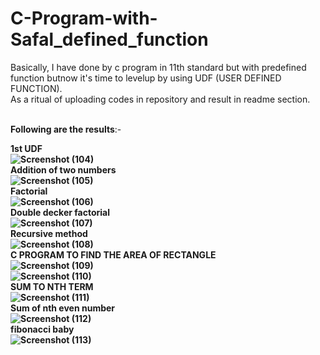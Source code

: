 # C-Program-with-Safal_defined_function
Basically, I have done by c program in 11th standard but with predefined function butnow it's time to levelup by using UDF (USER DEFINED FUNCTION).</br>
As a ritual of uploading codes in repository and result in readme section.</p>
</br><b>Following are the results</b>:-</p>
<b>1st UDF<b>
</br> ![Screenshot (104)](https://user-images.githubusercontent.com/99072350/161548206-32d3322e-2739-40d7-beed-149b3ea0bcc5.png)</br>
<b>Addition of two numbers<b></br>
![Screenshot (105)](https://user-images.githubusercontent.com/99072350/161551742-50f80257-7899-4dd9-9ef6-8b16b1806024.png)
</br>
<b>Factorial</b>
</br>![Screenshot (106)](https://user-images.githubusercontent.com/99072350/161555512-8ba44487-57b2-49d1-b93b-5e01fac2dce4.png)
</br>
<b>Double decker factorial<b></br>
![Screenshot (107)](https://user-images.githubusercontent.com/99072350/161560753-10b6a49f-19ad-41b4-bb31-409f935ee5fe.png)
</br>
<b>Recursive method</b></br>![Screenshot (108)](https://user-images.githubusercontent.com/99072350/161567080-7547af6f-c34b-4db6-96f8-3c7f3ba9bb7e.png)
</br><b>C PROGRAM TO FIND THE AREA OF RECTANGLE<b></br>
![Screenshot (109)](https://user-images.githubusercontent.com/99072350/161569572-d5720ec8-65ec-4363-b710-7fe8a43bd791.png)</br>
![Screenshot (110)](https://user-images.githubusercontent.com/99072350/161569589-86fa4c2f-4348-4e9a-9a6d-f553d679d9d8.png)</br>
<b>SUM TO NTH TERM</b></br>![Screenshot (111)](https://user-images.githubusercontent.com/99072350/161574587-eb8fa3a5-015c-4dc6-ad44-a109377dbe06.png)
</br><b>Sum of nth even number</b></br>![Screenshot (112)](https://user-images.githubusercontent.com/99072350/161576336-fa76ba43-ca0a-4f5a-a573-003986cf12d6.png)
</br>
<b>fibonacci baby</b></br>![Screenshot (113)](https://user-images.githubusercontent.com/99072350/161581878-505705ef-b766-499e-9f0c-235665e4cb02.png)
</br>






